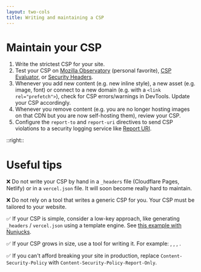 ```yaml
---
layout: two-cols
title: Writing and maintaining a CSP
---
```

<h1>Maintain your CSP</h1>

<Transform scale="0.95">

1. Write the <span class="color:accent">strictest CSP</span> for your site.
1. <span class="color:accent">Test your CSP</span> on [Mozilla Observatory](https://observatory.mozilla.org/) (personal favorite), [CSP Evaluator](https://csp-evaluator.withgoogle.com/), or [Security Headers](https://securityheaders.com/).
1. Whenever you <span class="color:accent">add new content</span> (e.g. new inline style), a new asset (e.g. image, font) or connect to a new domain (e.g. with a `<link rel="prefetch">`), check for CSP errors/warnings in DevTools. Update your CSP accordingly.
1. Whenever you <span class="color:accent">remove content</span> (e.g. you are no longer hosting images on that CDN but you are now self-hosting them), review your CSP.
1. Configure the `report-to` and `report-uri` directives to send CSP violations to a <span class="color:accent">security logging service</span> like [Report URI](https://report-uri.com/).

</Transform>

::right::

<h1>Useful tips</h1>

<Transform scale="0.95">

❌ Do not write your CSP by hand in a `_headers` file (Cloudflare Pages, Netlify) or in a `vercel.json` file. It will soon become really hard to maintain.

❌ Do not rely on a tool that writes a generic CSP for you. Your CSP must be tailored to your website.

✅ If your CSP is simple, consider a low-key approach, like generating `_headers` / `vercel.json` using a template engine. See [this example with Nunjucks](https://github.com/nhoizey/nicolas-hoizey.photo/blob/main/src/_headers.njk).

✅ If your CSP grows in size, use a tool for writing it. For example: <Anchor href="https://github.com/papandreou/seespee" text="seespee" />, <Anchor href="https://github.com/MarcelloTheArcane/netlify-plugin-csp-generator" text="netlify-plugin-csp-generator" />, <Anchor href="https://github.com/jackdbd/content-security-policy" text="@jackdbd/content-security-policy" />, <Anchor href="https://github.com/jackdbd/undici/tree/main/packages/eleventy-plugin-content-security-policy" text="@jackdbd/eleventy-plugin-content-security-policy" />.

✅ If you can't afford breaking your site in production, replace `Content-Security-Policy` with `Content-Security-Policy-Report-Only`.

</Transform>

<!--
Here is how seespee works: the website is crawled for scripts, stylesheets, images, fonts, application manifests etc., which will be listed by their origin. Inline scripts and stylesheets will be hashed so 'unsafe-inline' can be avoided.

If both a Content-Security-Policy-Report-Only header and a Content-Security-Policy header are present in the same response, both policies are honored. The policy specified in Content-Security-Policy headers is enforced while the Content-Security-Policy-Report-Only policy generates reports but is not enforced.

A server can inform clients where to send reports using the Reporting-Endpoints HTTP response header. This header defines one or more endpoint URLs as a comma-separated list. If you want to define an endpoint named csp-endpoint which accepts reports at https://example.com/csp-reports, the server's response header would look like this:

```txt
Reporting-Endpoints: csp-endpoint="https://example.com/csp-reports"
```

You must then use the Content-Security-Policy header's report-to directive to refer to an endpoint where reports of that policy should be sent. For example, to send violation reports to https://example.com/csp-reports you can send response headers that look like the following:

```txt
Reporting-Endpoints: csp-endpoint="https://example.com/csp-reports"
Content-Security-Policy: default-src 'self'; report-to csp-endpoint
```

[Violation report syntax](https://developer.mozilla.org/en-US/docs/Web/HTTP/CSP#violation_report_syntax)
-->
